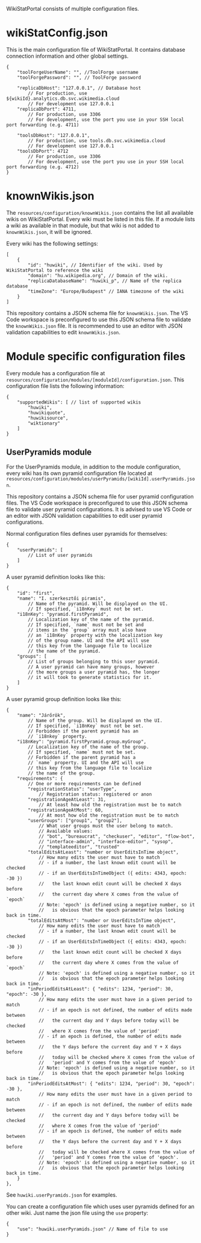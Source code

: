 WikiStatPortal consists of multiple configuration files.

# wikiStatConfig.json

This is the main configuration file of WikiStatPortal. It contains database connection information and other global settings.

```json5
{
	"toolForgeUserName": "", //ToolForge username
	"toolForgePassword": "", // ToolForge password

	"replicaDbHost": "127.0.0.1", // Database host
		// For production, use ${wikiId}.analytics.db.svc.wikimedia.cloud
		// For development use 127.0.0.1
	"replicaDbPort": 4711,
		// For production, use 3306
		// For development, use the port you use in your SSH local port forwarding (e.g. 4711)

	"toolsDbHost": "127.0.0.1",
		// For production, use tools.db.svc.wikimedia.cloud
		// For development use 127.0.0.1
	"toolsDbPort": 4712
		// For production, use 3306
		// For development, use the port you use in your SSH local port forwarding (e.g. 4712)
}

```

# knownWikis.json

The `resources/configuration/knownWikis.json` contains the list all available wikis on WikiStatPortal. Every wiki must be listed in this file. If a module lists a wiki as available in that module, but that wiki is not added to `knownWikis.json`, it will be ignored.

Every wiki has the following settings:
```json5
[
	{
		"id": "huwiki", // Identifier of the wiki. Used by WikiStatPortal to reference the wiki
		"domain": "hu.wikipedia.org", // Domain of the wiki.
		"replicaDatabaseName": "huwiki_p", // Name of the replica database
		"timeZone": "Europe/Budapest" // IANA timezone of the wiki
	}
]
```

This repository contains a JSON schema file for `knownWikis.json`. The VS Code workspace is preconfigured to use this JSON schema file to validate the `knownWikis.json` file. It is recommended to use an editor with JSON validation capabilities to edit `knownWikis.json`.

# Module specific configuration files

Every module has a configuration file at `resources/configuration/modules/[moduleId]/configuration.json`. This configuration file lists the following information:

```json5
{
	"supportedWikis": [ // list of supported wikis
		"huwiki",
		"huwikiquote",
		"huwikisource",
		"wiktionary"
	]
}
```

## UserPyramids module

For the UserPyramids module, in addition to the module configuration, every wiki has its own pyramid configuration file located at `resources/configuration/modules/userPyramids/[wikiId].userPyramids.json`.

This repository contains a JSON schema file for user pyramid configuration files. The VS Code workspace is preconfigured to use this JSON schema file to validate user pyramid configurations. It is advised to use VS Code or an editor with JSON validation capabilities to edit user pyramid configurations.

Normal configuration files defines user pyramids for themselves:
```json5
{
	"userPyramids": [
		// List of user pyramids
	]
}
```

A user pyramid definition looks like this:
```json5
{
	"id": "first",
	"name": "I. szerkesztői piramis",
		// Name of the pyramid. Will be displayed on the UI.
		// If specified, `i18nKey` must not be set.
	"i18nKey": "pyramid.firstPyramid",
		// Localization key of the name of the pyramid.
		// If specified, `name` must not be set and
		// items in the `group` array must also have
		// an `i18nKey` property with the localization key
		// of the group name. UI and the API will use
		// this key from the language file to localize
		// the name of the pyramid.
	"groups": [
		// List of groups belonging to this user pyramid.
		// A user pyramid can have many groups, however
		// the more groups a user pyramid has, the longer
		// it will took to generate statistics for it.
	]
}
```

A user pyramid group definition looks like this:
```json5
{
	"name": "Járőrök",
		// Name of the group. Will be displayed on the UI.
		// If specified, `i18nKey` must not be set.
		// Forbidden if the parent pyramid has an
		// `i18nkey` property.
	"i18nKey": "pyramid.firstPyramid.group.myGroup",
		// Localization key of the name of the group.
		// If specified, `name` must not be set.
		// Forbidden if the parent pyramid has a
		// `name` property. UI and the API will use
		// this key from the language file to localize
		// the name of the group.
	"requirements": {
		// One or more requirements can be defined
		"registrationStatus": "userType",
			// Registration status: registered or anon
		"registrationAgeAtLeast": 31,
			// At least how old the registration must be to match
		"registrationAgeAtMost": 60,
			// At most how old the registration must be to match
		"userGroups": ["group1", "group2"],
			// What user groups must the user belong to match.
			// Available values:
			// "bot", "bureaucrat", "checkuser", "editor", "flow-bot",
			// "interface-admin", "interface-editor", "sysop",
			// "templateeditor", "trusted"
		"totalEditsAtLeast": "number or UserEditsInTime object",
			// How many edits the user must have to match
			// - if a number, the last known edit count will be checked
			// - if an UserEditsInTimeObject ({ edits: 4343, epoch: -30 })
			//   the last known edit count will be checked X days before
			//   the current day where X comes from the value of `epoch`
			// Note: 'epoch' is defined using a negative number, so it
			//   is obvious that the epoch parameter helps looking back in time.
		"totalEditsAtMost": "number or UserEditsInTime object",
			// How many edits the user must have to match
			// - if a number, the last known edit count will be checked
			// - if an UserEditsInTimeObject ({ edits: 4343, epoch: -30 })
			//   the last known edit count will be checked X days before
			//   the current day where X comes from the value of `epoch`
			// Note: 'epoch' is defined using a negative number, so it
			//   is obvious that the epoch parameter helps looking back in time.
		"inPeriodEditsAtLeast": { "edits": 1234, "period": 30, "epoch": -30 },
			// How many edits the user must have in a given period to match
			// - if an epoch is not defined, the number of edits made between
			//   the current day and Y days before today will be checked
			//   where X comes from the value of 'period'
			// - if an epoch is defined, the number of edits made between
			//   the Y days before the current day and Y + X days before
			//   today will be checked where X comes from the value of
			//   'period' and Y comes from the value of 'epoch'
			// Note: 'epoch' is defined using a negative number, so it
			//   is obvious that the epoch parameter helps looking back in time.
		"inPeriodEditsAtMost": { "edits": 1234, "period": 30, "epoch": -30 },
			// How many edits the user must have in a given period to match
			// - if an epoch is not defined, the number of edits made between
			//   the current day and Y days before today will be checked
			//   where X comes from the value of 'period'
			// - if an epoch is defined, the number of edits made between
			//   the Y days before the current day and Y + X days before
			//   today will be checked where X comes from the value of
			//   'period' and Y comes from the value of 'epoch'.
			// Note: 'epoch' is defined using a negative number, so it
			//   is obvious that the epoch parameter helps looking back in time.
	}
},
```

See `huwiki.userPyramids.json` for examples.


You can create a configuration file which uses user pyramids defined for an other wiki. Just name the json file using the `use` property:
```json5
{
	"use": "huwiki.userPyramids.json" // Name of file to use
}
```
